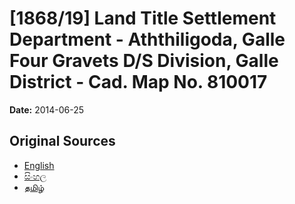 # [1868/19] Land Title Settlement Department - Aththiligoda, Galle Four Gravets D/S Division, Galle District - Cad. Map No. 810017

**Date:** 2014-06-25

## Original Sources

- [English](https://documents.gov.lk/view/extra-gazettes/2014/6/1868-19_E.pdf)
- [සිංහල](https://documents.gov.lk/view/extra-gazettes/2014/6/1868-19_S.pdf)
- [தமிழ்](https://documents.gov.lk/view/extra-gazettes/2014/6/1868-19_T.pdf)
